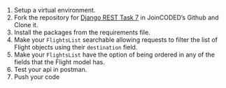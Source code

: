 1. Setup a virtual environment.
2. Fork the repository for [Django REST Task 7](https://github.com/JoinCODED/REST_task_07/) in JoinCODED’s Github and Clone it.
3. Install the packages from the requirements file.
4. Make your `FlightsList` searchable allowing requests to filter the list of Flight objects using their `destination` field.
5. Make your `FlightsList` have the option of being ordered in any of the fields that the Flight model has.
6. Test your api in postman.
7. Push your code
